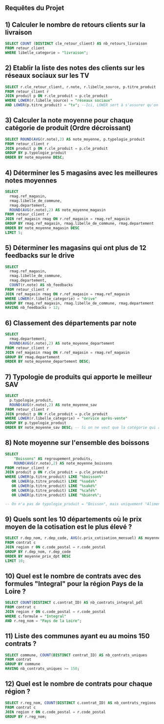 ## Requêtes du Projet

## 1) Calculer le nombre de retours clients sur la livraison
```sql
SELECT COUNT (DISTINCT cle_retour_client) AS nb_retours_livraison
FROM retour_client
WHERE libelle_categorie = "livraison";
```

## 2) Etablir la liste des notes des clients sur les réseaux sociaux sur les TV
```sql
SELECT r.cle_retour_client, r.note, r.libelle_source, p.titre_produit 
FROM retour_client r
JOIN produit p ON r.cle_produit = p.cle_produit
WHERE LOWER(r.libelle_source) = "réseaux sociaux" 
AND LOWER(p.titre_produit) = "tv"; --Ici, LOWER sert à s'assurer qu'on prendra toutes les mentions à TV peu importe comment elles sont écrites (tv, Tv, tV, TV) en les ramenant toutes à "tv".
```

## 3) Calculer la note moyenne pour chaque catégorie de produit (Ordre décroissant)
```sql
SELECT ROUND(AVG(r.note),2) AS note_moyenne, p.typologie_produit
FROM retour_client r
JOIN produit p ON r.cle_produit = p.cle_produit
GROUP BY p.typologie_produit
ORDER BY note_moyenne DESC;
```

## 4) Déterminer les 5 magasins avec les meilleures notes moyennes
```sql
SELECT
  rmag.ref_magasin,
  rmag.libelle_de_commune,
  rmag.departement,
  ROUND(AVG(r.note),2) AS note_moyenne_magasin  
FROM retour_client r
JOIN ref_magasin rmag ON r.ref_magasin = rmag.ref_magasin
GROUP BY rmag.ref_magasin, rmag.libelle_de_commune, rmag.departement
ORDER BY note_moyenne_magasin DESC
LIMIT 5;
```

## 5) Déterminer les magasins qui ont plus de 12 feedbacks sur le drive 
```sql
SELECT
  rmag.ref_magasin,
  rmag.libelle_de_commune,
  rmag.departement,
  COUNT(r.note) AS nb_feedbacks  
FROM retour_client r
JOIN ref_magasin rmag ON r.ref_magasin = rmag.ref_magasin
WHERE LOWER(r.libelle_categorie) = "drive"
GROUP BY rmag.ref_magasin, rmag.libelle_de_commune, rmag.departement
HAVING nb_feedbacks > 12;
```

## 6) Classement des départements par note
```sql
SELECT
  rmag.departement,
  ROUND(AVG(r.note),2) AS note_moyenne_departement  
FROM retour_client r
JOIN ref_magasin rmag ON r.ref_magasin = rmag.ref_magasin
GROUP BY rmag.departement
ORDER BY note_moyenne_departement DESC;
```

## 7) Typologie de produits qui apporte le meilleur SAV
```sql
SELECT
  p.typologie_produit,
  ROUND(AVG(r.note),2) AS note_moyenne_sav  
FROM retour_client r
JOIN produit p ON r.cle_produit = p.cle_produit
WHERE LOWER(r.libelle_categorie) = "service après-vente"
GROUP BY p.typologie_produit
ORDER BY note_moyenne_sav DESC; -- Si on ne veut que la catégorie qui a la meilleure notre, on rajoute la ligne "LIMIT 1", mais j'ai préféré un classement de l'ensemble
```

## 8) Note moyenne sur l'ensemble des boissons
```sql
SELECT
    "Boissons" AS regroupement_produits,
    ROUND(AVG(r.note),2) AS note_moyenne_boissons  
FROM retour_client r
JOIN produit p ON r.cle_produit = p.cle_produit
WHERE LOWER(p.titre_produit) LIKE "%boisson%"
   OR LOWER(p.titre_produit) LIKE "%soda%"
   OR LOWER(p.titre_produit) LIKE "%saké%"
   OR LOWER(p.titre_produit) LIKE "%café%"
   OR LOWER(p.titre_produit) LIKE "%bière%";

-- On n'a pas de typologie_produit = "Boisson", mais uniquement "Alimentaire". On a aussi différents titre_produit correspondant à des boissons mais ne portant pas directement la mention "boisson"(bière, soda, café, café soluble, saké...). On force donc la création d'une colonne dans le cadre de notre requête, ici "regroupement_produit" à laquelle on attribue pour seule ligne "Boissons". 
```

## 9) Quels sont les 10 départements où le prix moyen de la cotisation est le plus élevé ?
```sql
SELECT r.dep_nom, r.dep_code, AVG(c.prix_cotisation_mensuel) AS moyenne_prix_dpt
FROM contrat c 
JOIN region r ON c.code_postal = r.code_postal
GROUP BY r.dep_nom, r.dep_code
ORDER BY moyenne_prix_dpt DESC
LIMIT 10;
```

## 10) Quel est le nombre de contrats avec des formules "Integral" pour la région Pays de la Loire ?
```sql
SELECT COUNT(DISTINCT c.contrat_ID) AS nb_contrats_integral_pdl
FROM contrat c
JOIN region r ON c.code_postal = r.code_postal
WHERE c.formule = "Integral"
AND r.reg_nom = "Pays de la Loire";
```

## 11) Liste des communes ayant eu au moins 150 contrats ?
```sql
SELECT commune, COUNT(DISTINCT contrat_ID) AS nb_contrats_uniques
FROM contrat
GROUP BY commune
HAVING nb_contrats_uniques >= 150;
```

## 12) Quel est le nombre de contrats pour chaque région ?
```sql
SELECT r.reg_nom, COUNT(DISTINCT c.contrat_ID) AS nb_contrats_regions
FROM contrat c
JOIN region r ON c.code_postal = r.code_postal
GROUP BY r.reg_nom;
```

